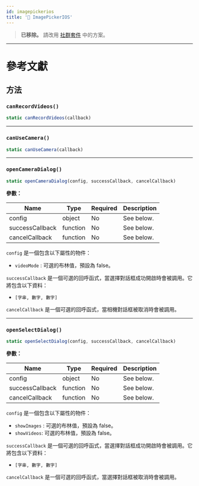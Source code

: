 ```yaml
---
id: imagepickerios
title: '🚧 ImagePickerIOS'
---
```


> **已移除。** 請改用 [社群套件](https://reactnative.directory/?search=image+picker) 中的方案。

---

# 參考文獻

## 方法

### `canRecordVideos()`

```jsx
static canRecordVideos(callback)
```

---

### `canUseCamera()`

```jsx
static canUseCamera(callback)
```

---

### `openCameraDialog()`

```jsx
static openCameraDialog(config, successCallback, cancelCallback)
```

**參數：**

| Name            | Type     | Required | Description |
| --------------- | -------- | -------- | ----------- |
| config          | object   | No       | See below.  |
| successCallback | function | No       | See below.  |
| cancelCallback  | function | No       | See below.  |

`config` 是一個包含以下屬性的物件：

- `videoMode` : 可選的布林值，預設為 false。

`successCallback` 是一個可選的回呼函式，當選擇對話框成功開啟時會被調用。它將包含以下資料：

- `[字串, 數字, 數字]`

`cancelCallback` 是一個可選的回呼函式，當相機對話框被取消時會被調用。

---

### `openSelectDialog()`

```jsx
static openSelectDialog(config, successCallback, cancelCallback)
```

**參數：**

| Name            | Type     | Required | Description |
| --------------- | -------- | -------- | ----------- |
| config          | object   | No       | See below.  |
| successCallback | function | No       | See below.  |
| cancelCallback  | function | No       | See below.  |

`config` 是一個包含以下屬性的物件：

- `showImages` : 可選的布林值，預設為 false。
- `showVideos`: 可選的布林值，預設為 false。

`successCallback` 是一個可選的回呼函式，當選擇對話框成功開啟時會被調用。它將包含以下資料：

- `[字串, 數字, 數字]`

`cancelCallback` 是一個可選的回呼函式，當選擇對話框被取消時會被調用。